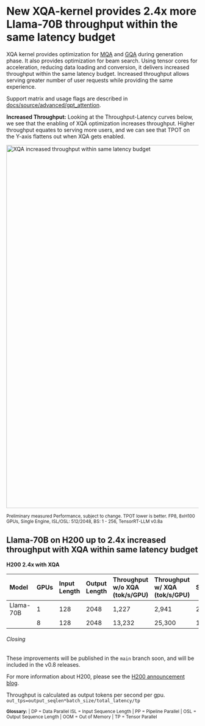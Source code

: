 # New XQA-kernel provides 2.4x more Llama-70B throughput within the same latency budget

XQA kernel provides optimization for [MQA](https://arxiv.org/abs/1911.02150) and [GQA](https://arxiv.org/abs/2305.13245v3) during generation phase. It also provides optimization for beam search. Using tensor cores for acceleration, reducing data loading and conversion, it delivers increased throughput within the same latency budget. Increased throughput allows serving greater number of user requests while providing the same experience.

Support matrix and usage flags are described in [docs/source/advanced/gpt_attention](/docs/source/advanced/gpt-attention.md#xqa-optimization).

**Increased Throughput:**
Looking at the Throughput-Latency curves below, we see that the enabling of XQA optimization increases throughput. Higher throughput equates to serving more users, and we can see that TPOT on the Y-axis flattens out when XQA gets enabled.


<img src="https://github.com/NVIDIA/TensorRT-LLM/blob/rel/docs/source/blogs/media/XQA_ThroughputvsLatency.png?raw=true" alt="XQA increased throughput within same latency budget" width="950" height="auto">

<sub>Preliminary measured Performance, subject to change. TPOT lower is better. FP8, 8xH100 GPUs, Single Engine, ISL/OSL: 512/2048, BS: 1 - 256, TensorRT-LLM v0.8a</sub>


## Llama-70B on H200 up to 2.4x increased throughput with XQA within same latency budget


**H200 2.4x with XQA**


|Model     |GPUs | Input Length | Output Length | Throughput w/o XQA (tok/s/GPU) | Throughput w/ XQA (tok/s/GPU) | Speedup |
|:---------|:----|:-------------|:--------------|:-------------------|:------------------|:--------|
|Llama-70B |   1 |          128 |          2048 |              1,227 |             2,941 | 2.4x
|          |   8 |          128 |          2048 |             13,232 |            25,300 | 1.9x


###### Closing

These improvements will be published in the `main` branch soon, and will be
included in the v0.8 releases.

For more information about H200, please see the [H200 announcement blog](./H200launch.md).

Throughput is calculated as output tokens per second per gpu.
`out_tps=output_seqlen*batch_size/total_latency/tp`

<sub> **Glossary:**
| DP  = Data Parallel
  ISL = Input Sequence Length
| PP  = Pipeline Parallel
| OSL = Output Sequence Length
| OOM = Out of Memory
| TP  = Tensor Parallel <sub/>
